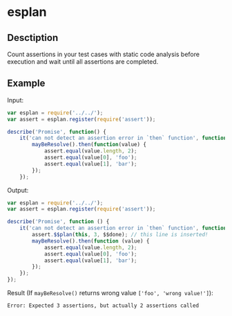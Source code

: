esplan
======

## Desctiption

Count assertions in your test cases with static code analysis before execution and wait until all assertions are completed.

## Example

Input: 
```javascript
var esplan = require('../../');
var assert = esplan.register(require('assert'));

describe('Promise', function() {
    it('can not detect an assertion error in `then` function', function() {
        mayBeResolve().then(function(value) {
            assert.equal(value.length, 2);
            assert.equal(value[0], 'foo');
            assert.equal(value[1], 'bar');
        });
    });
```

Output: 
```javascript
var esplan = require('../../');
var assert = esplan.register(require('assert'));

describe('Promise', function () {
    it('can not detect an assertion error in `then` function', function($$done) { // `$$done` is added!
        assert.$$plan(this, 3, $$done); // this line is inserted!
        mayBeResolve().then(function (value) {
            assert.equal(value.length, 2);
            assert.equal(value[0], 'foo');
            assert.equal(value[1], 'bar');
        });
    });
});
```

Result (If `mayBeResolve()` returns wrong value `['foo', 'wrong value!']`):
```console
Error: Expected 3 assertions, but actually 2 assertions called
```
